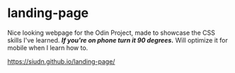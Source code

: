# landing-page
Nice looking webpage for the Odin Project, made to showcase the CSS skills I've learned.
***If you're on phone turn it 90 degrees.*** Will optimize it for mobile when I learn how to.

https://siudn.github.io/landing-page/
